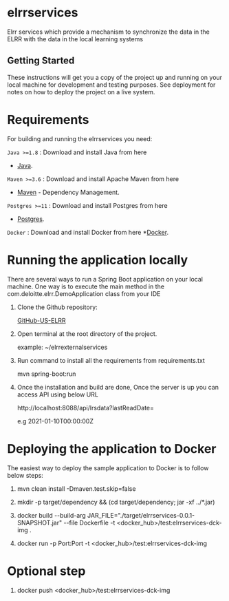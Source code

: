 
# elrrservices     
Elrr services which provide a mechanism to synchronize the data in the ELRR with the data in the local learning systems 

## Getting Started
These instructions will get you a copy of the project up and running on your local machine for development and testing purposes. See deployment for notes on how to deploy the project on a live system.

# Requirements
For building and running the elrrservices you need:

`Java >=1.8` : Download and install Java from here 
* [Java](https://www.oracle.com/java/technologies/downloads/).

`Maven >=3.6` : Download and install Apache Maven from here 
* [Maven](https://maven.apache.org/) - Dependency Management.

`Postgres >=11` : Download and install Postgres from here 
* [Postgres](https://www.postgresql.org/download/). 

`Docker` : Download and install Docker from here 
*[Docker](https://www.docker.com/products/docker-desktop).

# Running the application locally
There are several ways to run a Spring Boot application on your local machine. One way is to execute the main method in the com.deloitte.elrr.DemoApplication class from your IDE

1. Clone the Github repository:

   [GitHub-US-ELRR](https://github.com/US-ELRR/elrrservices)

2. Open terminal at the root directory of the project.
    
    example: ~/elrrexternalservices

3. Run command to install all the requirements from requirements.txt 
    
    mvn spring-boot:run

4. Once the installation and build are done, Once the server is up you can   access API using below URL
    
    http://localhost:8088/api/lrsdata?lastReadDate=<Date a parameter in this format>
	
	e.g 2021-01-10T00:00:00Z

# Deploying the application to Docker 
The easiest way to deploy the sample application to Docker is to follow below steps:

1. mvn clean install -Dmaven.test.skip=false

2. mkdir -p target/dependency && (cd target/dependency; jar -xf ../*.jar)

3. docker build --build-arg JAR_FILE="./target/elrrservices-0.0.1-SNAPSHOT.jar" --file Dockerfile -t <docker_hub>/test:elrrservices-dck-img .

4. docker run -p Port:Port -t <docker_hub>/test:elrrservices-dck-img

# Optional step 
1. docker push <docker_hub>/test:elrrservices-dck-img


